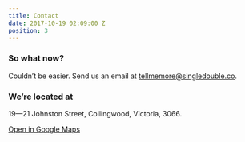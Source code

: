```yaml
---
title: Contact
date: 2017-10-19 02:09:00 Z
position: 3
---
```


### So what now?
Couldn’t be easier. Send us an email at 
[tellmemore@singledouble.co](mailto:tellmemore@singledouble.co).

### We’re located at 
19—21 Johnston Street,
Collingwood, Victoria, 3066.

[Open in Google Maps](#)
